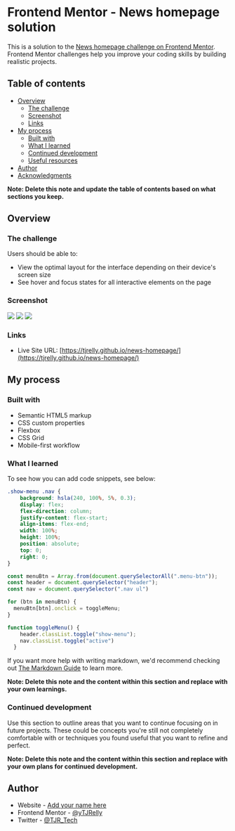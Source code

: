 # Frontend Mentor - News homepage solution

This is a solution to the [News homepage challenge on Frontend Mentor](https://www.frontendmentor.io/challenges/news-homepage-H6SWTa1MFl). Frontend Mentor challenges help you improve your coding skills by building realistic projects. 

## Table of contents

- [Overview](#overview)
  - [The challenge](#the-challenge)
  - [Screenshot](#screenshot)
  - [Links](#links)
- [My process](#my-process)
  - [Built with](#built-with)
  - [What I learned](#what-i-learned)
  - [Continued development](#continued-development)
  - [Useful resources](#useful-resources)
- [Author](#author)
- [Acknowledgments](#acknowledgments)

**Note: Delete this note and update the table of contents based on what sections you keep.**

## Overview

### The challenge

Users should be able to:

- View the optimal layout for the interface depending on their device's screen size
- See hover and focus states for all interactive elements on the page

### Screenshot

![](assets/images/news-desktop.png)
![](assets/images/news-mobile.png) ![](assets/images/news-mobile-2.png)

### Links

- Live Site URL: [https://tjrelly.github.io/news-homepage/](https://tjrelly.github.io/news-homepage/)

## My process

### Built with

- Semantic HTML5 markup
- CSS custom properties
- Flexbox
- CSS Grid
- Mobile-first workflow

### What I learned

To see how you can add code snippets, see below:

```css
.show-menu .nav {
    background: hsla(240, 100%, 5%, 0.3);
    display: flex;
    flex-direction: column;
    justify-content: flex-start;
    align-items: flex-end;
    width: 100%;
    height: 100%;
    position: absolute;
    top: 0;
    right: 0;
}
```
```js
const menuBtn = Array.from(document.querySelectorAll(".menu-btn"));
const header = document.querySelector("header");
const nav = document.querySelector(".nav ul")

for (btn in menuBtn) {
  menuBtn[btn].onclick = toggleMenu;
}

function toggleMenu() {
    header.classList.toggle("show-menu");
    nav.classList.toggle("active")
  }
```

If you want more help with writing markdown, we'd recommend checking out [The Markdown Guide](https://www.markdownguide.org/) to learn more.

**Note: Delete this note and the content within this section and replace with your own learnings.**

### Continued development

Use this section to outline areas that you want to continue focusing on in future projects. These could be concepts you're still not completely comfortable with or techniques you found useful that you want to refine and perfect.

**Note: Delete this note and the content within this section and replace with your own plans for continued development.**

## Author

- Website - [Add your name here](https://www.your-site.com)
- Frontend Mentor - [@yTJRelly](https://www.frontendmentor.io/profile/TJRelly)
- Twitter - [@TJR_Tech](https://www.twitter.com/TJR_Tech)
